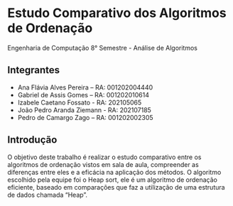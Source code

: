 # Estudo Comparativo dos Algoritmos de Ordenação

Engenharia de Computação 8° Semestre - Análise de Algoritmos
## Integrantes

- Ana Flávia Alves Pereira – RA: 001202004440
- Gabriel de Assis Gomes – RA: 001202010614
- Izabele Caetano Fossato - RA: 202105065
- João Pedro Aranda Ziemann - RA: 202107185
- Pedro de Camargo Zago – RA: 001202002305

## Introdução
O objetivo deste trabalho é realizar o estudo comparativo entre os algoritmos de ordenação vistos em sala de aula, compreender as diferenças entre eles e a eficácia na aplicação dos métodos. O algoritmo escolhido pela equipe foi o Heap sort, ele é um algoritmo de ordenação eficiente, baseado em comparações que faz a utilização de uma estrutura de dados chamada “Heap”.
